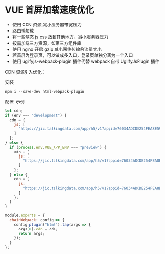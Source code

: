 # VUE 首屏加载速度优化

- 使用 CDN 资源,减小服务器带宽压力
- 路由懒加载
- 将一些静态 js css 放到其他地方，减小服务器压力
- 按需加载三方资源，如第三方组件库
- 使用 nginx 开启 gzip 减小网络传输的流量大小
- 若首屏为登录页，可以做成多入口，登录页单独分离为一个入口
- 使用 uglifyjs-webpack-plugin 插件代替 webpack 自带 UglifyJsPlugin 插件

CDN 资源引入优化：

安装

```javascript
npm i --save-dev html-webpack-plugin
```

配置-示例

```javascript
let cdn;
if (env === "development") {
  cdn = {
    js: [
      "https://jic.talkingdata.com/app/h5/v1?appid=76034ADCDE254FEA8E59372051AB0AB2&vn=flipped-web-2.0本地环境&vc=2.0"
    ]
  };
} else {
  if (process.env.VUE_APP_ENV === "preview") {
    cdn = {
      js: [
        "https://jic.talkingdata.com/app/h5/v1?appid=76034ADCDE254FEA8E59372051AB0AB2&vn=flipped-web-2.0测试环境&vc=2.0"
      ]
    };
  } else {
    cdn = {
      js: [
        "https://jic.talkingdata.com/app/h5/v1?appid=76034ADCDE254FEA8E59372051AB0AB2&vn=flipped-web-2.0正式环境&vc=2.0"
      ]
    };
  }
}

module.exports = {
  chainWebpack: config => {
    config.plugin("html").tap(args => {
      args[0].cdn = cdn;
      return args;
    });
  }
};
```
